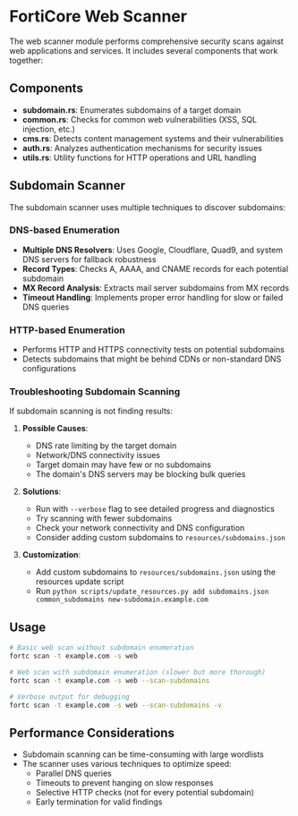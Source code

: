 # FortiCore Web Scanner

The web scanner module performs comprehensive security scans against web applications and services. It includes several components that work together:

## Components

- **subdomain.rs**: Enumerates subdomains of a target domain
- **common.rs**: Checks for common web vulnerabilities (XSS, SQL injection, etc.)
- **cms.rs**: Detects content management systems and their vulnerabilities
- **auth.rs**: Analyzes authentication mechanisms for security issues
- **utils.rs**: Utility functions for HTTP operations and URL handling

## Subdomain Scanner

The subdomain scanner uses multiple techniques to discover subdomains:

### DNS-based Enumeration

- **Multiple DNS Resolvers**: Uses Google, Cloudflare, Quad9, and system DNS servers for fallback robustness
- **Record Types**: Checks A, AAAA, and CNAME records for each potential subdomain
- **MX Record Analysis**: Extracts mail server subdomains from MX records
- **Timeout Handling**: Implements proper error handling for slow or failed DNS queries

### HTTP-based Enumeration

- Performs HTTP and HTTPS connectivity tests on potential subdomains
- Detects subdomains that might be behind CDNs or non-standard DNS configurations

### Troubleshooting Subdomain Scanning

If subdomain scanning is not finding results:

1. **Possible Causes**:

   - DNS rate limiting by the target domain
   - Network/DNS connectivity issues
   - Target domain may have few or no subdomains
   - The domain's DNS servers may be blocking bulk queries

2. **Solutions**:

   - Run with `--verbose` flag to see detailed progress and diagnostics
   - Try scanning with fewer subdomains
   - Check your network connectivity and DNS configuration
   - Consider adding custom subdomains to `resources/subdomains.json`

3. **Customization**:
   - Add custom subdomains to `resources/subdomains.json` using the resources update script
   - Run `python scripts/update_resources.py add subdomains.json common_subdomains new-subdomain.example.com`

## Usage

```bash
# Basic web scan without subdomain enumeration
fortc scan -t example.com -s web

# Web scan with subdomain enumeration (slower but more thorough)
fortc scan -t example.com -s web --scan-subdomains

# Verbose output for debugging
fortc scan -t example.com -s web --scan-subdomains -v
```

## Performance Considerations

- Subdomain scanning can be time-consuming with large wordlists
- The scanner uses various techniques to optimize speed:
  - Parallel DNS queries
  - Timeouts to prevent hanging on slow responses
  - Selective HTTP checks (not for every potential subdomain)
  - Early termination for valid findings
